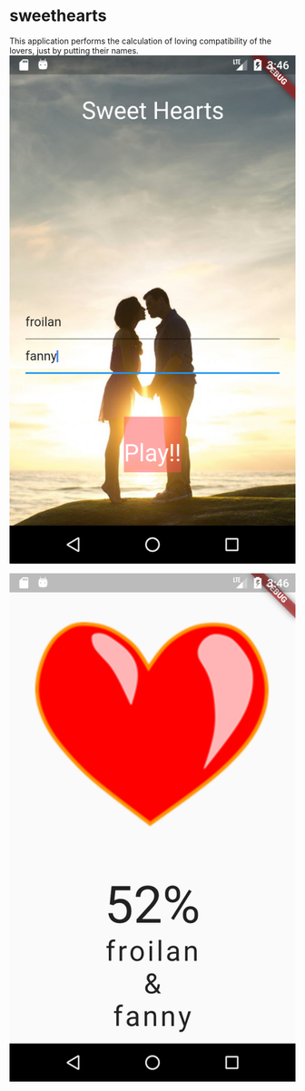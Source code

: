 # sweethearts
This application performs the calculation of loving compatibility of the lovers, just by putting their names.
![alt text](https://github.com/jhimysam/sweethearts/blob/master/screenshots/Screenshot_1554824773.png?raw=true)

![alt text](https://github.com/jhimysam/sweethearts/blob/master/screenshots/Screenshot_1554824785.png?raw=true)
